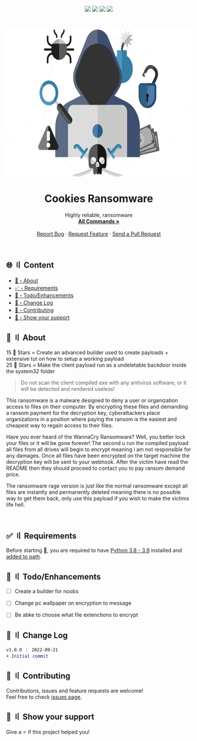<p align="center">
  <img src="https://img.shields.io/badge/version-1.0.0-blue.svg?cacheSeconds=2592000" >
  <img src="https://img.shields.io/badge/Maintained%3F-yes-green.svg" >
  <!-- <img src="https://img.shields.io/badge/license-MIT-yellow.svg" > -->
  <img src="https://img.shields.io/github/last-commit/Callumgm/Ransomware">
  <a href="https://twitter.com/Flashouttt" target="_blank">
    <img src="https://img.shields.io/twitter/follow/Flashouttt.svg?style=social">
  </a>
</p>


<!-- PROJECT LOGO -->
<br />
<p align="center">
  <a href="https://github.com/Callumgm/Ransomware">
    <img src="./logo.png" alt="Logo" width="650" height="400">
  </a>

  <h1 align="center">Cookies Ransomware</h1>

  <p align="center">
    Highly reliable, ransomware
    <br />
    <a href="#commands"><strong>All Commands »</strong></a>
    <br />
    <br />
    <a href="https://github.com/Callumgm/Ransomware/issues">Report Bug</a>
    ·
    <a href="https://github.com/Callumgm/Ransomware/issues">Request Feature</a>
    ·
    <a href="https://github.com/Callumgm/Ransomware/pulls">Send a Pull Request</a>
  </p>
</p>

<br>


## <a id="content"></a>🌐 〢 Content

- [:dart:・About](#about)
- [:white_check_mark:・Requirements](#requirements)
- [:pushpin:・Todo/Enhancements](#enhancements)
- [:thought_balloon:・Change Log](#changelog)
- [🤝・Contributing](#contributing)
- [🌟・Show your support](#support)
<!-- - [📝・License](#license) -->

## <a id="about"></a>:dart: 〢 About ##

15 🌟 Stars = Create an advanced builder used to create payloads + extensive tut on how to setup a working payload <br>
25 🌟 Stars = Make the client payload run as a undeletable backdoor inside the system32 folder


> Do not scan the client compiled exe with any antivirus software, or it will be detected and rendered useless!


This ransomware is a malware designed to deny a user or organization access to files on their computer. By encrypting these files and demanding a ransom payment for the decryption key, cyberattackers place organizations in a position where paying the ransom is the easiest and cheapest way to regain access to their files.

Have you ever heard of the WannaCry Ransomware? Well, you better lock your files or it will be gone forever! The second u run the compiled payload all files from all drives will begin to encrypt meaning i am not responsible for any damages. Once all files have been encrypted on the target machine the decryption key will be sent to your webhook. After the victim have read the README then they should proceed to contact you to pay ransom demand price.

The ransomware rage version is just like the normal ransomware except all files are instantly and permanently deleted meaning there is no possible way to get them back, only use this payload if you wish to make the victims life hell.

<br>


## <a id="requirements"></a>:white_check_mark: 〢 Requirements ##

Before starting :checkered_flag:, you are required to have [Python 3.8 - 3.9](https://www.python.org/downloads/release/python-397/) installed and [added to path](https://docs.blender.org/manual/en/latest/_images/about_contribute_install_windows_installer.png).


## <a id="enhancements"></a>:pushpin: 〢 Todo/Enhancements ##

- [ ] Create a builder for noobs
- [ ] Change pc wallpaper on encryption to message
- [ ] Be abke to choose what file extenctions to encrypt


## <a id="changelog"></a>:thought_balloon: 〢 Change Log ##

```diff
v1.0.0 ⋮ 2022-09-21
+ Initial commit
```


## <a id="contributing"></a>🤝 〢 Contributing ##
Contributions, issues and feature requests are welcome!<br />Feel free to check
[issues page](https://github.com/Callumgm/Ransomware/issues).  


## <a id="support"></a>🌟 〢 Show your support ##
Give a ⭐️ if this project helped you! 


<!-- ## <a id="license"></a>📝 〢 License ##
 Copyright © 2022
[CookiesKush420](https://github.com/Callumgm).<br />  This project is [MIT](https://github.com/Callumgm/ISO/blob/master/LICENSE) licensed. -->
